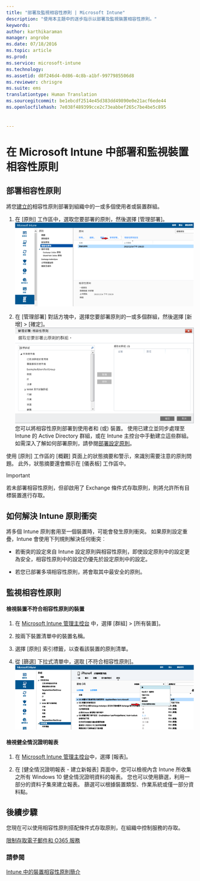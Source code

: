 ```yaml
---
title: "部署及監視相容性原則 | Microsoft Intune"
description: "使用本主題中的逐步指示以部署及監視裝置相容性原則。"
keywords: 
author: karthikaraman
manager: angrobe
ms.date: 07/18/2016
ms.topic: article
ms.prod: 
ms.service: microsoft-intune
ms.technology: 
ms.assetid: d8f246d4-0d86-4c8b-a1bf-9977985506d8
ms.reviewer: chrisgre
ms.suite: ems
translationtype: Human Translation
ms.sourcegitcommit: be1ebcdf2514e45d383dd49890e0e21acf6ede44
ms.openlocfilehash: 7e038f489399cce2c73eabbef265c7be4be5c895


---
```


# 在 Microsoft Intune 中部署和監視裝置相容性原則
## 部署相容性原則
將您[建立的](create-a-device-compliance-policy-in-microsoft-intune.md)相容性原則部署到組織中的一或多個使用者或裝置群組。

1.  在 [原則] 工作區中，選取您要部署的原則，然後選擇 [管理部署]。
![在頂端顯示 [管理部署] 功能表選項的相容性原則頁面的螢幕擷取畫面](./media/intune-sa-3c-deploy-compliance-policy2.png)

2.  在 [管理部署] 對話方塊中，選擇您要部署原則的一或多個群組，然後選擇 [新增] > [確定]。
![管理部署對話方塊的螢幕擷取](./media/intune-sa-3d-deploy-compliance-policy3-Manage.png)您可以將相容性原則部署到使用者和 (或) 裝置。 使用已建立並同步處理至 Intune 的 Active Directory 群組，或在 Intune 主控台中手動建立這些群組。 如需深入了解如何部署原則，請參閱[部署設定原則](manage-settings-and-features-on-your-devices-with-microsoft-intune-policies.md)。

使用 [原則] 工作區的 [概觀] 頁面上的狀態摘要和警示，來識別需要注意的原則問題。 此外，狀態摘要還會顯示在 [儀表板]  工作區中。

> [!IMPORTANT]
> 若未部署相容性原則，但卻啟用了 Exchange 條件式存取原則，則將允許所有目標裝置進行存取。

## 如何解決 Intune 原則衝突
將多個 Intune 原則套用至一個裝置時，可能會發生原則衝突。 如果原則設定重疊，Intune 會使用下列規則解決任何衝突︰

-   若衝突的設定來自 Intune 設定原則與相容性原則，即使設定原則中的設定更為安全，相容性原則中的設定仍優先於設定原則中的設定。

-   若您已部署多項相容性原則，將會取其中最安全的原則。

## 監視相容性原則

#### 檢視裝置不符合相容性原則的裝置

1.  在 [Microsoft Intune 管理主控台](https://manage.microsoft.com) 中，選擇 [群組] > [所有裝置]。

2.  按兩下裝置清單中的裝置名稱。

3.  選擇 [原則] 索引標籤，以查看該裝置的原則清單。

4.  從 [篩選] 下拉式清單中，選取 [不符合相容性原則]。
![在篩選清單中顯示選項清單的螢幕擷取畫面](./media/intune-sa-3e-view-device-noncompliance.png)

#### 檢視健全情況證明報表

1.  在 [Microsoft Intune 管理主控台](https://manage.microsoft.com)中，選擇 [報表]。

2.  在 [健全情況證明報表 - 建立新報表] 頁面中，您可以檢視內含 Intune 所收集之所有 Windows 10 健全情況證明資料的報表。 您也可以使用篩選，利用一部分的資料子集來建立報表。 篩選可以根據裝置類型、作業系統或僅一部分資料點。


## 後續步驟
您現在可以使用相容性原則搭配條件式存取原則，在組織中控制服務的存取。

[限制存取電子郵件和 O365 服務](restrict-access-to-email-and-o365-services-with-microsoft-intune.md)


### 請參閱
[Intune 中的裝置相容性原則簡介](introduction-to-device-compliance-policies-in-microsoft-intune.md)



<!--HONumber=Jul16_HO5-->


